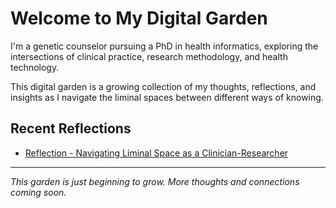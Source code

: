 # Welcome to My Digital Garden

I'm a genetic counselor pursuing a PhD in health informatics, exploring the intersections of clinical practice, research methodology, and health technology.

This digital garden is a growing collection of my thoughts, reflections, and insights as I navigate the liminal spaces between different ways of knowing.

## Recent Reflections

- [Reflection - Navigating Liminal Space as a Clinician-Researcher](./reflection-navigating-liminal-space-clinician-researcher)

---

*This garden is just beginning to grow. More thoughts and connections coming soon.*
